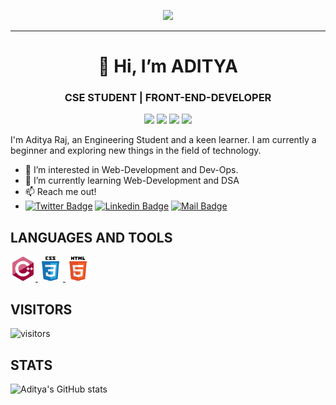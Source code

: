<p align="center">
  <img src="https://github.com/thompsonemerson/thompsonemerson/raw/master/cover-thompson.png" height="200"/>
</p>
<hr>

<h1 align="center">👋 Hi, I’m ADITYA</h1>
<h3 align="center">CSE STUDENT | FRONT-END-DEVELOPER</h3>
<p align="center">
<img src="https://img.shields.io/badge/Age-18-blue" />
  <img src="https://img.shields.io/badge/Focus-Web%20Develpoment And CP-brightgreen" />
  <img src="https://img.shields.io/badge/Lives-India-success" />
  <img src="https://img.shields.io/badge/Languages-English-brightgreen" />
</p>

I'm Aditya Raj, an Engineering Student and a keen learner. I am currently a beginner and exploring new things in the field of technology.
- 👀 I’m interested in Web-Development and Dev-Ops.
- 🌱 I’m currently learning Web-Development and DSA
- 📫 Reach me out!
- [![Twitter Badge](https://img.shields.io/badge/-@iadiraj-1ca0f1?style=flat&labelColor=1ca0f1&logo=twitter&logoColor=white&link=https://twitter.com/Ipenywis)](https://twitter.com/iadiraj)  [![Linkedin Badge](https://img.shields.io/badge/-iadiraj-0e76a8?style=flat&labelColor=0e76a8&logo=linkedin&logoColor=white)](https://www.linkedin.com/in/iadiraj/)  [![Mail Badge](https://img.shields.io/badge/-developer.rajaditya-c0392b?style=flat&labelColor=c0392b&logo=gmail&logoColor=white)](mailto:developer.rajaditya@gmail.com)

## LANGUAGES AND TOOLS
<p align="left"><a href="https://www.w3schools.com/cpp/" target="_blank"> <img src="https://raw.githubusercontent.com/devicons/devicon/master/icons/cplusplus/cplusplus-original.svg" alt="cplusplus" width="40" height="40"/> </a> <a href="https://www.w3schools.com/css/" target="_blank"> <img src="https://raw.githubusercontent.com/devicons/devicon/master/icons/css3/css3-original-wordmark.svg" alt="css3" width="40" height="40"/> </a> <a href="https://www.w3.org/html/" target="_blank"> <img src="https://raw.githubusercontent.com/devicons/devicon/master/icons/html5/html5-original-wordmark.svg" alt="html5" width="40" height="40"/> </a> <a href="https://developer.mozilla.org/en-US/docs/Web/JavaScript" target="_blank"></a> </p>

## VISITORS
![visitors](https://visitor-badge.glitch.me/badge?page_id=iadiraj.iadiraj)

## STATS
![Aditya's GitHub stats](https://github-readme-stats.vercel.app/api?username=iadiraj&show_icons=true&theme=radical)
<!---
iadiraj/iadiraj is a ✨ special ✨ repository because its `README.md` (this file) appears on your GitHub profile.
You can click the Preview link to take a look at your changes.
--->
